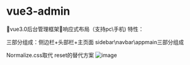 # vue3-admin
👏vue3.0后台管理框架👏响应式布局（支持pc\手机)
特性：

三部分组成：侧边栏+头部栏+主页面
sidebar\navbar\appmain三部分组成

Normalize.css取代 reset的替代方案
![image](https://github.com/calvin008/vue3-admin/blob/master/image/Vue-admin.gif)
